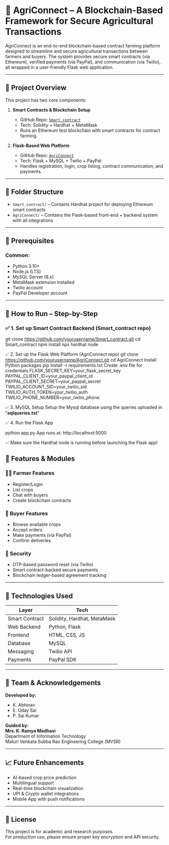 # 🌾 AgriConnect – A Blockchain-Based Framework for Secure Agricultural Transactions

AgriConnect is an end-to-end blockchain-based contract farming platform designed to streamline and secure agricultural transactions between farmers and buyers. The system provides secure smart contracts (via Ethereum), verified payments (via PayPal), and communication (via Twilio), all wrapped in a user-friendly Flask web application.

---

## 🚀 Project Overview

This project has two core components:

1. **Smart Contracts & Blockchain Setup**
   - GitHub Repo: [`Smart_contract`](https://github.com/yourusername/Smart_contract)
   - Tech: Solidity + Hardhat + MetaMask
   - Runs an Ethereum test blockchain with smart contracts for contract farming.

2. **Flask-Based Web Platform**
   - GitHub Repo: [`AgriConnect`](https://github.com/yourusername/AgriConnect)
   - Tech: Flask + MySQL + Twilio + PayPal
   - Handles registration, login, crop listing, contract communication, and payments.

---

## 🧱 Folder Structure

- `Smart_contract/` – Contains Hardhat project for deploying Ethereum smart contracts
- `AgriConnect/` – Contains the Flask-based front-end + backend system with all integrations

---

## 🔧 Prerequisites

### Common:
- Python 3.10+
- Node.js (LTS)
- MySQL Server (8.x)
- MetaMask extension installed
- Twilio account
- PayPal Developer account

---

## 🧩 How to Run – Step-by-Step

### ✅ 1. Set up Smart Contract Backend (Smart_contract repo)


git clone https://github.com/yourusername/Smart_contract.git
cd Smart_contract
npm install
npx hardhat node

✅ 2. Set up the Flask Web Platform (AgriConnect repo)
git clone https://github.com/yourusername/AgriConnect.git
cd AgriConnect
Install Python packages
pip install -r requirements.txt
Create .env file for credentials
FLASK_SECRET_KEY=your_flask_secret_key
PAYPAL_CLIENT_ID=your_paypal_client_id
PAYPAL_CLIENT_SECRET=your_paypal_secret
TWILIO_ACCOUNT_SID=your_twilio_sid
TWILIO_AUTH_TOKEN=your_twilio_auth
TWILIO_PHONE_NUMBER=your_twilio_phone


✅ 3. MySQL Setup
Setup the Mysql database using the queries uploaded in "**sqlqueries.txt**"

✅ 4. Run the Flask App

python app.py
App runs at: http://localhost:5000

✅ Make sure the Hardhat node is running before launching the Flask app!

## 🧪 Features & Modules

### 👨‍🌾 Farmer Features
- Register/Login  
- List crops  
- Chat with buyers  
- Create blockchain contracts  

### 🛒 Buyer Features
- Browse available crops  
- Accept orders  
- Make payments (via PayPal)  
- Confirm deliveries  

### 🔐 Security
- OTP-based password reset (via Twilio)  
- Smart contract-backed secure payments  
- Blockchain ledger-based agreement tracking  

---

## 🧠 Technologies Used

| Layer           | Tech                         |
|-----------------|------------------------------|
| Smart Contract  | Solidity, Hardhat, MetaMask  |
| Web Backend     | Python, Flask                |
| Frontend        | HTML, CSS, JS                |
| Database        | MySQL                        |
| Messaging       | Twilio API                   |
| Payments        | PayPal SDK                   |

---

## 🤝 Team & Acknowledgements

**Developed by:**
- K. Abhinav  
- E. Uday Sai  
- P. Sai Kumar  

**Guided by:**  
**Mrs. K. Ramya Madhavi**  
Department of Information Technology  
Maturi Venkata Subba Rao Engineering College (MVSR)

---

## 📈 Future Enhancements

- AI-based crop price prediction  
- Multilingual support  
- Real-time blockchain visualization  
- UPI & Crypto wallet integrations  
- Mobile App with push notifications  

---

## 📃 License

This project is for academic and research purposes.  
For production use, please ensure proper key encryption and API security.


